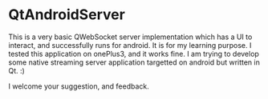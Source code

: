 # QtAndroidServer

<p>
  This is a very basic QWebSocket server implementation which has a UI to interact, and successfully runs for android. 
  It is for my learning purpose. I tested this application on onePlus3, and it works fine.
  I am trying to develop some native streaming server application targetted on android but written in Qt. :)
  
  I welcome your suggestion, and feedback.
  </p>
